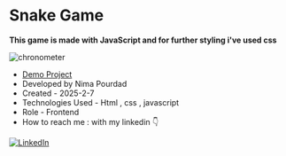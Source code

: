 # Snake Game
**This game is made with JavaScript and for further styling i've used css**

![chronometer](https://github.com/user-attachments/assets/d968c0d7-737d-4b90-9cec-b9bdd8e1f9f8)
- [Demo Project](https://nima-frontend.github.io/snake-game/)
- Developed by Nima Pourdad
- Created - 2025-2-7
- Technologies Used - Html , css , javascript
- Role - Frontend
- How to reach me : with my linkedin  👇
  
[![LinkedIn](https://img.shields.io/badge/LinkedIn-0077B5?style=for-the-badge&logo=linkedin&logoColor=white)](https://linkedin.com/in/nima-pourdad-b2a5bb331)
